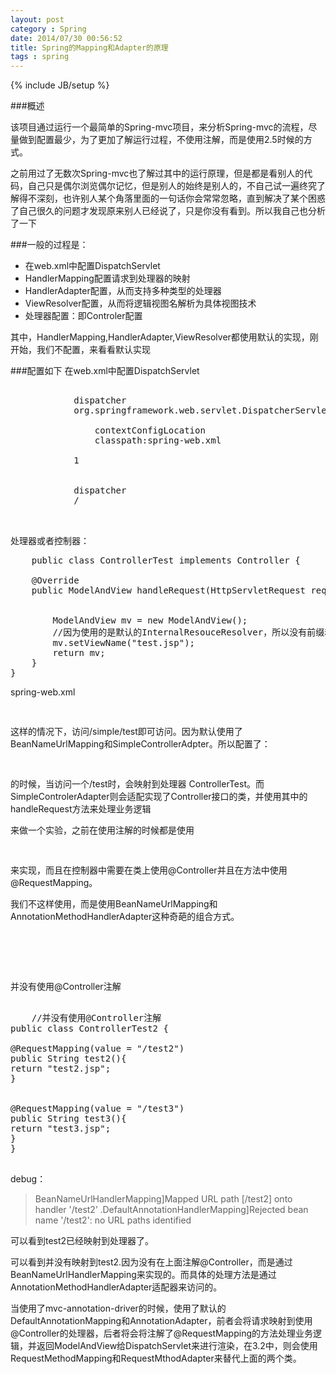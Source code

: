 ```yaml
---
layout: post
category : Spring
date: 2014/07/30 00:56:52 
title: Spring的Mapping和Adapter的原理
tags : spring
---
```

{% include JB/setup %}

###概述

该项目通过运行一个最简单的Spring-mvc项目，来分析Spring-mvc的流程，尽量做到配置最少，为了更加了解运行过程，不使用注解，而是使用2.5时候的方式。

之前用过了无数次Spring-mvc也了解过其中的运行原理，但是都是看别人的代码，自己只是偶尔浏览偶尔记忆，但是别人的始终是别人的，不自己试一遍终究了解得不深刻，也许别人某个角落里面的一句话你会常常忽略，直到解决了某个困惑了自己很久的问题才发现原来别人已经说了，只是你没有看到。所以我自己也分析了一下

###一般的过程是：
- 在web.xml中配置DispatchServlet
- HandlerMapping配置请求到处理器的映射
- HandlerAdapter配置，从而支持多种类型的处理器
- ViewResolver配置，从而将逻辑视图名解析为具体视图技术
- 处理器配置：即Controler配置

其中，HandlerMapping,HandlerAdapter,ViewResolver都使用默认的实现，刚开始，我们不配置，来看看默认实现


###配置如下
在web.xml中配置DispatchServlet

<pre class="brush: xml;">
        <servlet>
            <servlet-name>dispatcher</servlet-name>
            <servlet-class>org.springframework.web.servlet.DispatcherServlet</servlet-class>
            <init-param>
                <param-name>contextConfigLocation</param-name>
                <param-value>classpath:spring-web.xml</param-value>
            </init-param>
            <load-on-startup>1</load-on-startup>
        </servlet>
        <servlet-mapping>
            <servlet-name>dispatcher</servlet-name>
            <url-pattern>/</url-pattern>
        </servlet-mapping>

</pre>

处理器或者控制器：

<pre class="brush: java;">
    public class ControllerTest implements Controller {

    @Override
    public ModelAndView handleRequest(HttpServletRequest request, HttpServletResponse response) throws Exception {


        ModelAndView mv = new ModelAndView();
        //因为使用的是默认的InternalResouceResolver，所以没有前缀和后缀，所以对应的是对应webapp/test.jsp。
        mv.setViewName("test.jsp");
        return mv;
    }
}
</pre>

spring-web.xml

<pre class="brush: xml;">
    <bean name="/test" class="cn.liuyiyou.spring.simple.web.ControllerTest"></bean>
</pre>

这样的情况下，访问/simple/test即可访问。因为默认使用了BeanNameUrlMapping和SimpleControllerAdpter。所以配置了：

<pre class="brush: xml;">
    <bean name="/test" class="cn.liuyiyou.spring.simple.web.ControllerTest"></bean>
</pre>
的时候，当访问一个/test时，会映射到处理器  ControllerTest。而SimpleControlerAdapter则会适配实现了Controller接口的类，并使用其中的handleRequest方法来处理业务逻辑

来做一个实验，之前在使用注解的时候都是使用

<pre class="brush: xml;">
    <mvc-annotation-driver />
</pre>

来实现，而且在控制器中需要在类上使用@Controller并且在方法中使用@RequestMapping。

我们不这样使用，而是使用BeanNameUrlMapping和AnnotationMethodHandlerAdapter这种奇葩的组合方式。

<pre class="brush: xml;">
<bean name="/test2" class="cn.liuyiyou.spring.simple.web.ControllerTest2"></bean>

<bean name="/test3" class="cn.liuyiyou.spring.simple.web.ControllerTest2"></bean>

</pre>

并没有使用@Controller注解

<pre class="brush: java;">

    //并没有使用@Controller注解
public class ControllerTest2 {

@RequestMapping(value = "/test2")
public String test2(){
return "test2.jsp";
}


@RequestMapping(value = "/test3")
public String test3(){
return "test3.jsp";
}
}

</pre>

debug：

> BeanNameUrlHandlerMapping]Mapped URL path [/test2] onto handler '/test2’
> .DefaultAnnotationHandlerMapping]Rejected bean name '/test2': no URL paths identified


可以看到test2已经映射到处理器了。

可以看到并没有映射到test2.因为没有在上面注解@Controller，而是通过BeanNameUrlHandlerMapping来实现的。而具体的处理方法是通过AnnotationMethodHandlerAdapter适配器来访问的。

当使用了mvc-annotation-driver的时候，使用了默认的DefaultAnnotationMapping和AnnotationAdapter，前者会将请求映射到使用@Controller的处理器，后者将会将注解了@RequestMapping的方法处理业务逻辑，并返回ModelAndView给DispatchServlet来进行渲染，在3.2中，则会使用RequestMethodMapping和RequestMthodAdapter来替代上面的两个类。

